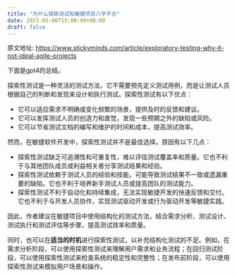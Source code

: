 ```yaml
---
title: "为什么探索测试和敏捷项目八字不合"
date: 2023-05-06T15:00:09+08:00
draft: false
---
```


原文地址: https://www.stickyminds.com/article/exploratory-testing-why-it-not-ideal-agile-projects

下面是gpt4的总结。

探索性测试是一种灵活的测试方法，它不需要预先定义测试用例，而是让测试人员根据自己的判断和发现来设计和执行测试。探索性测试有以下优点：

- 它可以适应需求不明确或变化频繁的场景，提供及时的反馈和建议。
- 它可以发挥测试人员的创造力和直觉，发现一些预期之外的缺陷或风险。
- 它可以节省测试文档的编写和维护的时间和成本，提高测试效率。

然而，在敏捷软件开发中，探索性测试并不是最佳选择。原因有以下几点：

- 探索性测试缺乏可追溯性和可重复性，难以评估测试覆盖率和质量。它也不利于与其他团队成员或利益相关者分享测试结果和经验。
- 探索性测试依赖于测试人员的经验和技能，可能导致测试结果不一致或遗漏重要的缺陷。它也不利于培养新手测试人员或提高团队的测试能力。
- 探索性测试不利于自动化和持续集成，无法实现敏捷开发的快速反馈和交付。它也不利于与开发人员协作，实现测试驱动开发或行为驱动开发等敏捷实践。

因此，作者建议在敏捷项目中使用结构化的测试方法，结合需求分析、测试设计、测试执行和测试评估等步骤，提高测试效率和质量。

同时，也可以在**适当的时机**进行探索性测试，以补充结构化测试的不足。例如，在需求分析阶段，可以使用探索性测试来理解用户需求和业务流程；在回归测试阶段，可以使用探索性测试来检查系统的稳定性和完整性；在发布前阶段，可以使用探索性测试来模拟用户场景和操作。


